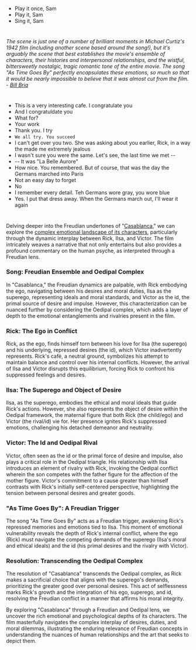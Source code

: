- Play it once, Sam
- Play it, Sam
- Sing it, Sam

#

*The scene is just one of a number of brilliant moments in Michael Curtiz's 1942 film (including another scene based around the song!), but it's arguably the scene that best establishes the movie's ensemble of characters, their histories and interpersonal relationships, and the wistful, bittersweetly nostalgic, tragic romantic tone of the entire movie. The song "As Time Goes By" perfectly encapsulates these emotions, so much so that it would be nearly impossible to believe that it was almost cut from the film. - [Bill Bria](https://www.slashfilm.com/806368/one-of-casablancas-most-memorable-moments-was-almost-cut-from-the-film/)*

#

- This is a very interesting cafe. I congratulate you
- And I congratuldate you
- What for?
- Your work
- Thank you. I try
- `We all try. You succeed`
- I can't get over you two. She was asking about you earlier, Rick, in a way the made me extremely jealous
- I wasn't sure you were the same. Let's see, the last time we met --
- -- It was "La Belle Aurore"
- How nice. You remembered. But of course, that was the day the Germans marched into Paris
- Not an easy day to forget
- No
- I remember every detail. Teh Germans wore gray, you wore blue
- Yes. I put that dress away. When the Germans march out, I'll wear it again

#

Delving deeper into the Freudian undertones of "[Casablanca](http://www.vincasa.com/casabla.pdf)," we can explore the [complex emotional landscape of its characters](https://github.com/abikesa/music/blob/main/zion.md), particularly through the dynamic interplay between Rick, Ilsa, and Victor. The film intricately weaves a narrative that not only entertains but also provides a profound commentary on the human psyche, as interpreted through a Freudian lens.

### **Song: Freudian Ensemble and Oedipal Complex**

In "Casablanca," the Freudian dynamics are palpable, with Rick embodying the ego, navigating between his desires and moral duties, Ilsa as the superego, representing ideals and moral standards, and Victor as the id, the primal source of desire and impulse. However, this characterization can be nuanced further by considering the Oedipal complex, which adds a layer of depth to the emotional entanglements and rivalries present in the film.

### **Rick: The Ego in Conflict**

Rick, as the ego, finds himself torn between his love for Ilsa (the superego) and his underlying, repressed desires (the id), which Victor inadvertently represents. Rick's café, a neutral ground, symbolizes his attempt to maintain balance and control over his internal conflicts. However, the arrival of Ilsa and Victor disrupts this equilibrium, forcing Rick to confront his suppressed feelings and desires.

### **Ilsa: The Superego and Object of Desire**

Ilsa, as the superego, embodies the ethical and moral ideals that guide Rick's actions. However, she also represents the object of desire within the Oedipal framework, the maternal figure that both Rick (the child/ego) and Victor (the rival/id) vie for. Her presence ignites Rick's suppressed emotions, challenging his detached demeanor and neutrality.

### **Victor: The Id and Oedipal Rival**

Victor, often seen as the id or the primal force of desire and impulse, also plays a critical role in the Oedipal triangle. His relationship with Ilsa introduces an element of rivalry with Rick, invoking the Oedipal conflict wherein the son competes with the father figure for the affection of the mother figure. Victor's commitment to a cause greater than himself contrasts with Rick's initially self-centered perspective, highlighting the tension between personal desires and greater goods.

### **"As Time Goes By": A Freudian Trigger**

The song "As Time Goes By" acts as a Freudian trigger, awakening Rick's repressed memories and emotions tied to Ilsa. This moment of emotional vulnerability reveals the depth of Rick's internal conflict, where the ego (Rick) must navigate the competing demands of the superego (Ilsa's moral and ethical ideals) and the id (his primal desires and the rivalry with Victor).

### **Resolution: Transcending the Oedipal Complex**

The resolution of "Casablanca" transcends the Oedipal complex, as Rick makes a sacrificial choice that aligns with the superego's demands, prioritizing the greater good over personal desires. This act of selflessness marks Rick's growth and the integration of his ego, superego, and id, resolving the Freudian conflict in a manner that affirms his moral integrity.

By exploring "Casablanca" through a Freudian and Oedipal lens, we uncover the rich emotional and psychological depths of its characters. The film masterfully navigates the complex interplay of desires, duties, and moral dilemmas, illustrating the enduring relevance of Freudian concepts in understanding the nuances of human relationships and the art that seeks to depict them.
